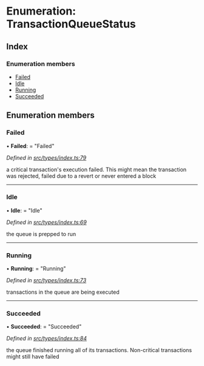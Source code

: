 # Enumeration: TransactionQueueStatus

## Index

### Enumeration members

* [Failed](transactionqueuestatus.md#failed)
* [Idle](transactionqueuestatus.md#idle)
* [Running](transactionqueuestatus.md#running)
* [Succeeded](transactionqueuestatus.md#succeeded)

## Enumeration members

###  Failed

• **Failed**: = "Failed"

*Defined in [src/types/index.ts:79](https://github.com/PolymathNetwork/polymesh-sdk/blob/4f2fd432/src/types/index.ts#L79)*

a critical transaction's execution failed.
This might mean the transaction was rejected,
failed due to a revert or never entered a block

___

###  Idle

• **Idle**: = "Idle"

*Defined in [src/types/index.ts:69](https://github.com/PolymathNetwork/polymesh-sdk/blob/4f2fd432/src/types/index.ts#L69)*

the queue is prepped to run

___

###  Running

• **Running**: = "Running"

*Defined in [src/types/index.ts:73](https://github.com/PolymathNetwork/polymesh-sdk/blob/4f2fd432/src/types/index.ts#L73)*

transactions in the queue are being executed

___

###  Succeeded

• **Succeeded**: = "Succeeded"

*Defined in [src/types/index.ts:84](https://github.com/PolymathNetwork/polymesh-sdk/blob/4f2fd432/src/types/index.ts#L84)*

the queue finished running all of its transactions. Non-critical transactions
might still have failed
